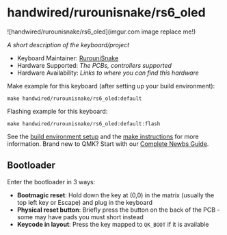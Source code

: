 # handwired/rurounisnake/rs6_oled

![handwired/rurounisnake/rs6_oled](imgur.com image replace me!)

*A short description of the keyboard/project*

* Keyboard Maintainer: [RurouniSnake](https://github.com/rurounisnake)
* Hardware Supported: *The PCBs, controllers supported*
* Hardware Availability: *Links to where you can find this hardware*

Make example for this keyboard (after setting up your build environment):

    make handwired/rurounisnake/rs6_oled:default

Flashing example for this keyboard:

    make handwired/rurounisnake/rs6_oled:default:flash

See the [build environment setup](https://docs.qmk.fm/#/getting_started_build_tools) and the [make instructions](https://docs.qmk.fm/#/getting_started_make_guide) for more information. Brand new to QMK? Start with our [Complete Newbs Guide](https://docs.qmk.fm/#/newbs).

## Bootloader

Enter the bootloader in 3 ways:

* **Bootmagic reset**: Hold down the key at (0,0) in the matrix (usually the top left key or Escape) and plug in the keyboard
* **Physical reset button**: Briefly press the button on the back of the PCB - some may have pads you must short instead
* **Keycode in layout**: Press the key mapped to `QK_BOOT` if it is available
